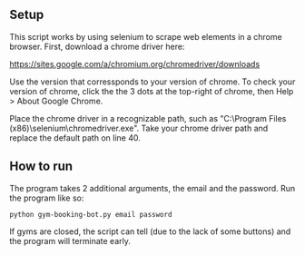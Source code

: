 ## Setup

This script works by using selenium to scrape web elements in a chrome browser. First, download a chrome driver here:

https://sites.google.com/a/chromium.org/chromedriver/downloads

Use the version that corressponds to your version of chrome. To check your version of chrome, click the the 3 dots at the top-right of chrome, then Help > About Google Chrome.

Place the chrome driver in a recognizable path, such as "C:\Program Files (x86)\selenium\chromedriver.exe". Take your chrome driver path and replace the default path on line 40.

## How to run
The program takes 2 additional arguments, the email and the password. Run the program like so:

`python gym-booking-bot.py email password`

If gyms are closed, the script can tell (due to the lack of some buttons) and the program will terminate early.


